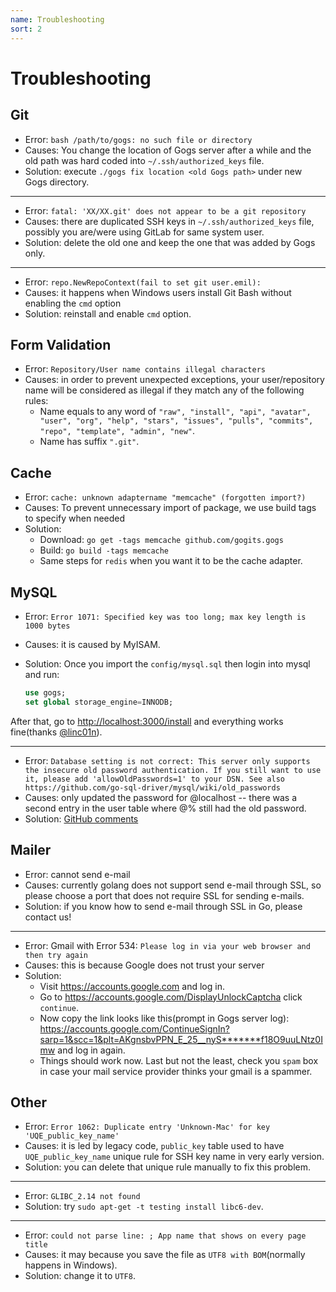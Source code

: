 ```yaml
---
name: Troubleshooting
sort: 2
---
```


# Troubleshooting

## Git

- Error: `bash /path/to/gogs: no such file or directory`
- Causes: You change the location of Gogs server after a while and the old path was hard coded into `~/.ssh/authorized_keys` file.
- Solution: execute `./gogs fix location <old Gogs path>` under new Gogs directory.

-----

- Error: `fatal: 'XX/XX.git' does not appear to be a git repository`
- Causes: there are duplicated SSH keys in `~/.ssh/authorized_keys` file, possibly you are/were using GitLab for same system user. 
- Solution: delete the old one and keep the one that was added by Gogs only.

-----

- Error: `repo.NewRepoContext(fail to set git user.emil):`
- Causes: it happens when Windows users install Git Bash without enabling the `cmd` option
- Solution: reinstall and enable `cmd` option.

## Form Validation

- Error: `Repository/User name contains illegal characters`
- Causes: in order to prevent unexpected exceptions, your user/repository name will be considered as illegal if they match any of the following rules: 
	- Name equals to any word of `"raw", "install", "api", "avatar", "user", "org", "help", "stars", "issues", "pulls", "commits", "repo", "template", "admin", "new"`.
	- Name has suffix `".git"`.

## Cache

- Error: `cache: unknown adaptername "memcache" (forgotten import?)`
- Causes: To prevent unnecessary import of package, we use build tags to specify when needed
- Solution: 
	- Download: `go get -tags memcache github.com/gogits.gogs`
	- Build: `go build -tags memcache`
	- Same steps for `redis` when you want it to be the cache adapter.

## MySQL

- Error: `Error 1071: Specified key was too long; max key length is 1000 bytes`
- Causes: it is caused by MyISAM.
- Solution: Once you import the `config/mysql.sql` then login into mysql and run:

	```sql
	use gogs;
	set global storage_engine=INNODB;
	```

After that, go to [http://localhost:3000/install](http://localhost:3000/install) and everything works fine(thanks [@linc01n](https://github.com/linc01n)).

-----

- Error: `Database setting is not correct: This server only supports the insecure old password authentication. If you still want to use it, please add 'allowOldPasswords=1' to your DSN. See also https://github.com/go-sql-driver/mysql/wiki/old_passwords`
- Causes: only updated the password for @localhost -- there was a second entry in the user table where @% still had the old password.
- Solution: [GitHub comments](https://github.com/gogits/gogs/issues/385#issuecomment-54357073)

## Mailer

- Error: cannot send e-mail
- Causes: currently golang does not support send e-mail through SSL, so please choose a port that does not require SSL for sending e-mails.
- Solution: if you know how to send e-mail through SSL in Go, please contact us!

-----
 
- Error: Gmail with Error 534: `Please log in via your web browser and then try again`
- Causes: this is because Google does not trust your server
- Solution: 
	- Visit https://accounts.google.com and log in.
	- Go to https://accounts.google.com/DisplayUnlockCaptcha click `continue`. 
	- Now copy the link looks like this(prompt in Gogs server log): https://accounts.google.com/ContinueSignIn?sarp=1&scc=1&plt=AKgnsbvPPN_E_25__nyS*******f18O9uuLNtz0Imw and log in again. 
	- Things should work now. Last but not the least, check you `spam` box in case your mail service provider thinks your gmail is a spammer.

## Other

- Error: `Error 1062: Duplicate entry 'Unknown-Mac' for key 'UQE_public_key_name'`
- Causes: it is led by legacy code, `public_key` table used to have `UQE_public_key_name` unique rule for SSH key name in very early version.
- Solution: you can delete that unique rule manually to fix this problem.

-----

- Error: `GLIBC_2.14 not found`
- Solution: try `sudo apt-get -t testing install libc6-dev`.

-----

- Error: `could not parse line: ; App name that shows on every page title`
- Causes: it may because you save the file as `UTF8 with BOM`(normally happens in Windows).
- Solution: change it to `UTF8`.